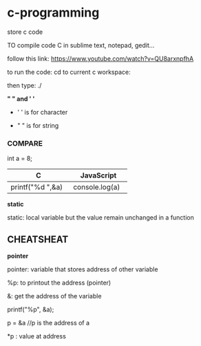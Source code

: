 # c-programming
store c code

TO compile code C in sublime text, notepad, gedit...

follow this link:
https://www.youtube.com/watch?v=QU8arxnpfhA

to run the code: cd to current c workspace:

then type: ./<name of project>

**" " and ' '**

* ' ' is for character

* " " is for string

### COMPARE

int a = 8;

| C | JavaScript|
| ------- |:------:|
| printf("%d ",&a)    | console.log(a)    |


**static**

static: local variable but the value remain unchanged in a function

## CHEATSHEAT

**pointer**

pointer: variable that stores address of other variable

%p: to printout the address (pointer)

&: get the address of the variable

printf("%p", &a);

p = &a //p is the address of a

*p : value at address
